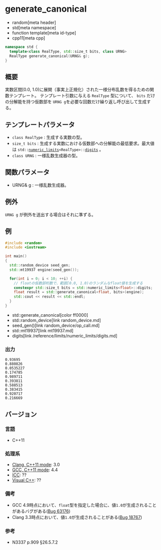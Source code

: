 # generate_canonical
* random[meta header]
* std[meta namespace]
* function template[meta id-type]
* cpp11[meta cpp]

```cpp
namespace std {
  template<class RealType, std::size_t bits, class URNG>
  RealType generate_canonical(URNG& g);
}
```

## 概要
実数区間\[0.0, 1.0\)に展開（事実上正規化）された一様分布乱数を得るための関数テンプレート。
テンプレート引数に与える `RealType` 型について、 `bits` だけの分解能を持つ仮数部を `URNG g`を必要な回数だけ繰り返し呼び出して生成する。


## テンプレートパラメータ
- `class RealType` : 生成する実数の型。
- `size_t bits` : 生成する実数における仮数部への分解能の最低要求。最大値は `std::`[`numeric_limits`](/reference/limits/numeric_limits.md)`<RealType>::`[`digits`](/reference/limits/numeric_limits/digits.md) 。
- `class URNG` : 一様乱数生成器の型。

## 関数パラメータ
- URNG& g : 一様乱数生成器。


## 例外
`URNG g` が例外を送出する場合はそれに準ずる。


## 例
```cpp example
#include <random>
#include <iostream>

int main()
{
  std::random_device seed_gen;
  std::mt19937 engine(seed_gen());

  for(int i = 0; i < 10; ++i) {
    // floatの仮数部桁数で、範囲[0.0, 1.0)のランダムなfloat値を生成する
    constexpr std::size_t bits = std::numeric_limits<float>::digits;
    float result = std::generate_canonical<float, bits>(engine);
    std::cout << result << std::endl;
  }
}
```
* std::generate_canonical[color ff0000]
* std::random_device[link random_device.md]
* seed_gen()[link random_device/op_call.md]
* std::mt19937[link mt19937.md]
* digits[link /reference/limits/numeric_limits/digits.md]

### 出力
```
0.93695
0.880826
0.0535227
0.174785
0.989711
0.393811
0.588513
0.383415
0.920717
0.216669
```

## バージョン
### 言語
- C++11

### 処理系
- [Clang, C++11 mode](/implementation.md#clang): 3.0
- [GCC, C++11 mode](/implementation.md#gcc): 4.4
- [ICC](/implementation.md#icc): ??
- [Visual C++](/implementation.md#visual_cpp): ??

### 備考
- GCC 4.9時点において、`float`型を指定した場合に、値`1.0`が生成されることがあるバグがある([Bug 63176](https://gcc.gnu.org/bugzilla/show_bug.cgi?id=63176))
- Clang 3.3時点において、値`1.0`が生成されることがある([Bug 18767](https://llvm.org/bugs/show_bug.cgi?id=18767))

### 参考
- N3337 p.909 §26.5.7.2

